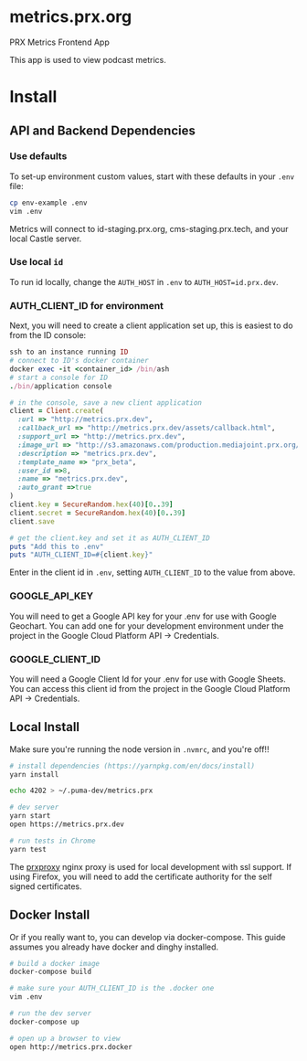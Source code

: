 # metrics.prx.org

PRX Metrics Frontend App

This app is used to view podcast metrics.

# Install

## API and Backend Dependencies

### Use defaults

To set-up environment custom values, start with these defaults in your `.env` file:

```sh
cp env-example .env
vim .env
```

Metrics will connect to id-staging.prx.org, cms-staging.prx.tech, and your local Castle server.

### Use local `id`

To run id locally, change the `AUTH_HOST` in `.env` to `AUTH_HOST=id.prx.dev`.

### AUTH_CLIENT_ID for environment

Next, you will need to create a client application set up, this is easiest to do from the ID console:

```ruby
ssh to an instance running ID
# connect to ID's docker container
docker exec -it <container_id> /bin/ash
# start a console for ID
./bin/application console

# in the console, save a new client application
client = Client.create(
  :url => "http://metrics.prx.dev",
  :callback_url => "http://metrics.prx.dev/assets/callback.html",
  :support_url => "http://metrics.prx.dev",
  :image_url => "http://s3.amazonaws.com/production.mediajoint.prx.org/public/comatose_files/4625/prx-logo_large.png",
  :description => "metrics.prx.dev",
  :template_name => "prx_beta",
  :user_id =>8,
  :name => "metrics.prx.dev",
  :auto_grant =>true
)
client.key = SecureRandom.hex(40)[0..39]
client.secret = SecureRandom.hex(40)[0..39]
client.save

# get the client.key and set it as AUTH_CLIENT_ID
puts "Add this to .env"
puts "AUTH_CLIENT_ID=#{client.key}"
```

Enter in the client id in `.env`, setting `AUTH_CLIENT_ID` to the value from above.

### GOOGLE_API_KEY

You will need to get a Google API key for your .env for use with Google Geochart.
You can add one for your development environment under the project in the Google Cloud Platform API -> Credentials.

### GOOGLE_CLIENT_ID

You will need a Google Client Id for your .env for use with Google Sheets.
You can access this client id from the project in the Google Cloud Platform API -> Credentials.

## Local Install

Make sure you're running the node version in `.nvmrc`, and you're off!!

```sh
# install dependencies (https://yarnpkg.com/en/docs/install)
yarn install

echo 4202 > ~/.puma-dev/metrics.prx

# dev server
yarn start
open https://metrics.prx.dev

# run tests in Chrome
yarn test
```

The [prxproxy](https://github.com/PRX/internal/tree/master/guides/docker-for-mac#proxy-for-non-docker-development) nginx proxy is used for local development with ssl support. If using Firefox, you will need to add the certificate authority for the self signed certificates.

## Docker Install

Or if you really want to, you can develop via docker-compose.
This guide assumes you already have docker and dinghy installed.

```sh
# build a docker image
docker-compose build

# make sure your AUTH_CLIENT_ID is the .docker one
vim .env

# run the dev server
docker-compose up

# open up a browser to view
open http://metrics.prx.docker
```
